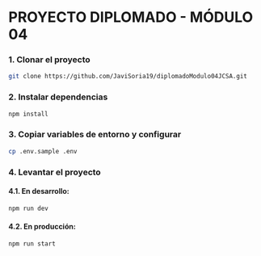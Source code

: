 # PROYECTO DIPLOMADO - MÓDULO 04
### 1. Clonar el proyecto
```bash
git clone https://github.com/JaviSoria19/diplomadoModulo04JCSA.git
```
### 2. Instalar dependencias
```bash
npm install
```
### 3. Copiar variables de entorno y configurar
```bash
cp .env.sample .env
```
### 4. Levantar el proyecto
#### 4.1. En desarrollo:
```bash
npm run dev
```
#### 4.2. En producción:
```bash
npm run start
```